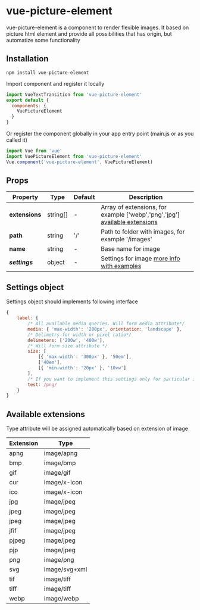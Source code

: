 # vue-picture-element

vue-picture-element is a component to render flexible images. It based on picture html element and provide all possibilities that has origin, but automatize some functionality

## Installation

```
npm install vue-picture-element
```

Import component and register it locally

```javascript
import VueTextTransition from 'vue-picture-element'
export default {
  components: {
    VuePictureElement
  }
}
```

Or register the component globally in your app entry point (main.js or as you called it)

```javascript
import Vue from 'vue'
import VuePictureElement from 'vue-picture-element'
Vue.component('vue-picture-element', VuePictureElement)
```

## Props

| Property       | Type     | Default | Description                                                                                           |
| -------------- | -------- | ------- | ----------------------------------------------------------------------------------------------------- |
| **extensions** | string[] | -       | Array of extensions, for example \['webp','png','jpg'\] [available extensions](#available-extensions) |
| **path**       | string   | '/'     | Path to folder with images, for example '/images'                                                     |
| **name**       | string   | -       | Base name for image                                                                                   |
| **_settings_** | object   | -       | Settings for image [more info with examples](#settings-object)                                        |

## Settings object

Settings object should implements following interface

```javascript
{
    label: {
        /* All available media queries. Will form media attribute*/
        media: { 'max-width': '200px', orientation: 'landscape' },
        /* Delimetrs for width or pixel ratio*/
        delimeters: ['200w', '400w'],
        /* Will form size attribute */
        size: [
            [{ 'max-width': '300px' }, '50em'],
            ['40em'],
            [{ 'min-width': '20px' }, '10vw']
        ],
        /* If you want to implement this settings only for particular image format, pass regexp with it*/
        test: /png/
    }
}
```

## Available extensions

Type attribute will be assigned automatically based on extension of image

| Extension | Type          |
| --------- | ------------- |
| apng      | image/apng    |
| bmp       | image/bmp     |
| gif       | image/gif     |
| cur       | image/x-icon  |
| ico       | image/x-icon  |
| jpg       | image/jpeg    |
| jpeg      | image/jpeg    |
| jpeg      | image/jpeg    |
| jfif      | image/jpeg    |
| pjpeg     | image/jpeg    |
| pjp       | image/jpeg    |
| png       | image/png     |
| svg       | image/svg+xml |
| tif       | image/tiff    |
| tiff      | image/tiff    |
| webp      | image/webp    |
